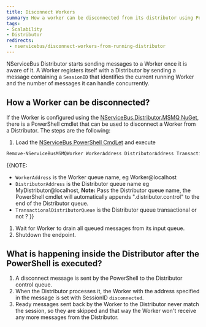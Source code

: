 ```yaml
---
title: Disconnect Workers
summary: How a worker can be disconnected from its distributor using PowerShell cmdlets
tags:
- Scalability
- Distributor
redirects:
 - nservicebus/disconnect-workers-from-running-distributor
---
```


NServiceBus Distributor starts sending messages to a Worker once it is aware of it. A Worker registers itself with a Distributor by sending a message containing a `SessionID` that identifies the current running Worker and the number of messages it can handle concurrently.

## How a Worker can be disconnected?

If the Worker is configured using the [NServiceBus.Distributor.MSMQ NuGet](https://www.nuget.org/packages/NServiceBus.Distributor.MSMQ), there is a PowerShell cmdlet that can be used to disconnect a Worker from a Distributor. The steps are the following:

1. Load the [NServiceBus PowerShell CmdLet](/nservicebus/operations/management-using-powershell.md) and execute
```ps
Remove-NServiceBusMSMQWorker WorkerAddress DistributorAddress TransactionalDistributorQueue
```
{{NOTE:
   * `WorkerAddress` is the Worker queue name, eg Worker@localhost
   * `DistributorAddress` is the Distributor queue name eg MyDistributor@localhost, **Note:** Pass the Distributor queue name, the PowerShell cmdlet will automatically appends ".distributor.control" to the end of the Distributor queue.
   * `TransactionalDistributorQueue` is the Distributor queue transactional or not ?
}}
1. Wait for Worker to drain all queued messages from its input queue.
1. Shutdown the endpoint.


## What is happening inside the Distributor after the PowerShell is executed?

 1. A disconnect message is sent by the PowerShell to the Distributor control queue.
 1. When the Distributor processes it, the Worker with the address specified in the message is set with SessionID `disconnected`.
 1. Ready messages sent back by the Worker to the Distributor never match the session, so they are skipped and that way the Worker won't receive any more messages from the Distributor.